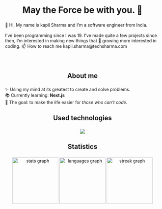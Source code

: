 <h1 align="center">May the Force be with you. 👤</h1>

###

<p align="left">👋 Hi, My name is kapil Sharma and I'm a software engineer from India.<br><br>I've been programming since I was 19. I've
made quite a few projects since then, I’m interested in making new things that 🌱 growing more interested in coding. 📫 How to reach me kapil.sharma@techsharma.com

###

<br clear="both">

<h2 align="center">About me</h2>

###

<p align="left">✨ Using my mind at its greatest to create and solve problems.<br>📚 Currently learning: <b>Next.js</b><br>🎯 The goal: to make the life easier for <i>those who can't code.</i></p>

###

<h2 align="center">Used technologies</h2>

###

<p align="center">
  <img src="https://skillicons.dev/icons?i=aws,bash,cloudflare,docker,express,fastapi,firebase,git,go,graphql,heroku,linux,md,mongodb,mysql,nestjs,netlify,nextjs,nginx,nodejs,postgres,html,py,css,redis,kubernetes,c,ts,react,js" />

###

<h2 align="center">Statistics</h2>

###

<div align="center">
  <img src="https://github-readme-stats.vercel.app/api?username=codingwithkapil&hide_title=false&hide_rank=false&show_icons=true&include_all_commits=true&count_private=true&disable_animations=false&theme=dark&locale=en&hide_border=true&order=1" height="150" alt="stats graph"  />
  <img src="https://github-readme-stats.vercel.app/api/top-langs?username=codingwithkapil&locale=en&hide_title=false&layout=compact&card_width=320&langs_count=5&theme=dark&hide_border=true&order=2" height="150" alt="languages graph"  />
  <img src="https://streak-stats.demolab.com?user=codingwithkapil&locale=en&mode=daily&theme=dark&hide_border=true&border_radius=5&order=3" height="150" alt="streak graph"  />
</div>

###
